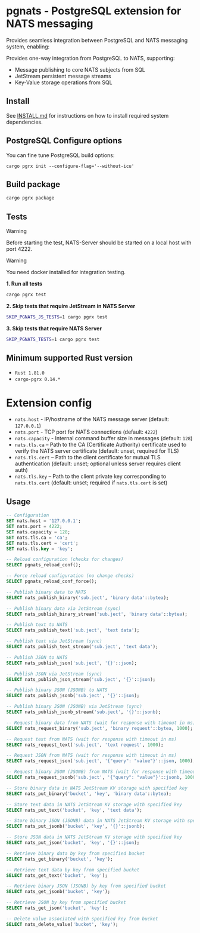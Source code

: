 # pgnats - PostgreSQL extension for NATS messaging

Provides seamless integration between PostgreSQL and NATS messaging system,
enabling:

Provides one-way integration from PostgreSQL to NATS, supporting:
- Message publishing to core NATS subjects from SQL
- JetStream persistent message streams
- Key-Value storage operations from SQL

## Install

See [INSTALL.md](INSTALL.md) for instructions on how to install required system dependencies.

## PostgreSQL Configure options

You can fine tune PostgreSQL build options:

```
cargo pgrx init --configure-flag='--without-icu'
```

## Build package

```sh
cargo pgrx package
```

## Tests

> [!WARNING]
> Before starting the test, NATS-Server should be started on a local host with port 4222.

> [!WARNING]
> You need docker installed for integration testing.

**1. Run all tests**
```sh
cargo pgrx test
```

**2. Skip tests that require JetStream in NATS Server**
```sh
SKIP_PGNATS_JS_TESTS=1 cargo pgrx test
```

**3. Skip tests that require NATS Server**
```sh
SKIP_PGNATS_TESTS=1 cargo pgrx test
```

## Minimum supported Rust version

- `Rust 1.81.0`
- `cargo-pgrx 0.14.*`

# Extension config

- `nats.host` - IP/hostname of the NATS message server (default: `127.0.0.1`)
- `nats.port` - TCP port for NATS connections (default: `4222`)
- `nats.capacity` - Internal command buffer size in messages (default: `128`)
- `nats.tls.ca` – Path to the CA (Certificate Authority) certificate used to verify the NATS server certificate (default: unset, required for TLS)
- `nats.tls.cert` – Path to the client certificate for mutual TLS authentication (default: unset; optional unless server requires client auth)
- `nats.tls.key` – Path to the client private key corresponding to `nats.tls.cert` (default: unset; required if `nats.tls.cert` is set)

## Usage

```sql
-- Configuration
SET nats.host = '127.0.0.1';
SET nats.port = 4222;
SET nats.capacity = 128;
SET nats.tls.ca = 'ca';
SET nats.tls.cert = 'cert';
SET nats.tls.key = 'key';

-- Reload configuration (checks for changes)
SELECT pgnats_reload_conf();

-- Force reload configuration (no change checks)
SELECT pgnats_reload_conf_force();

-- Publish binary data to NATS
SELECT nats_publish_binary('sub.ject', 'binary data'::bytea);

-- Publish binary data via JetStream (sync)
SELECT nats_publish_binary_stream('sub.ject', 'binary data'::bytea);

-- Publish text to NATS
SELECT nats_publish_text('sub.ject', 'text data');

-- Publish text via JetStream (sync)
SELECT nats_publish_text_stream('sub.ject', 'text data');

-- Publish JSON to NATS
SELECT nats_publish_json('sub.ject', '{}'::json);

-- Publish JSON via JetStream (sync)
SELECT nats_publish_json_stream('sub.ject', '{}'::json);

-- Publish binary JSON (JSONB) to NATS
SELECT nats_publish_jsonb('sub.ject', '{}'::json);

-- Publish binary JSON (JSONB) via JetStream (sync)
SELECT nats_publish_jsonb_stream('sub.ject', '{}'::jsonb);

-- Request binary data from NATS (wait for response with timeout in ms)
SELECT nats_request_binary('sub.ject', 'binary request'::bytea, 1000);

-- Request text from NATS (wait for response with timeout in ms)
SELECT nats_request_text('sub.ject', 'text request', 1000);

-- Request JSON from NATS (wait for response with timeout in ms)
SELECT nats_request_json('sub.ject', '{"query": "value"}'::json, 1000);

-- Request binary JSON (JSONB) from NATS (wait for response with timeout in ms)
SELECT nats_request_jsonb('sub.ject', '{"query": "value"}'::jsonb, 1000);

-- Store binary data in NATS JetStream KV storage with specified key
SELECT nats_put_binary('bucket', 'key', 'binary data'::bytea);

-- Store text data in NATS JetStream KV storage with specified key
SELECT nats_put_text('bucket', 'key', 'text data');

-- Store binary JSON (JSONB) data in NATS JetStream KV storage with specified key
SELECT nats_put_jsonb('bucket', 'key', '{}'::jsonb);

-- Store JSON data in NATS JetStream KV storage with specified key
SELECT nats_put_json('bucket', 'key', '{}'::json);

-- Retrieve binary data by key from specified bucket
SELECT nats_get_binary('bucket', 'key');

-- Retrieve text data by key from specified bucket
SELECT nats_get_text('bucket', 'key');

-- Retrieve binary JSON (JSONB) by key from specified bucket
SELECT nats_get_jsonb('bucket', 'key');

-- Retrieve JSON by key from specified bucket
SELECT nats_get_json('bucket', 'key');

-- Delete value associated with specified key from bucket
SELECT nats_delete_value('bucket', 'key');
```
